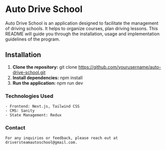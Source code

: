 # Auto Drive School

   Auto Drive School is an application designed to facilitate the management of driving schools. It helps to organize courses, plan driving lessons. This README will guide you through the installation, usage and implementation guidelines of the program.


## Installation

   1. **Clone the repository:** git clone https://github.com/yourusername/auto-drive-school.git
   2. **Install dependencies:** npm install
   3. **Run the application:** npm run dev


### Technologies Used

    - Frontend: Next.js, Tailwind CSS
    - CMS: Sanity
    - State Management: Redux


### Contact

    For any inquiries or feedback, please reach out at driversteamautoschool@gmail.com.
